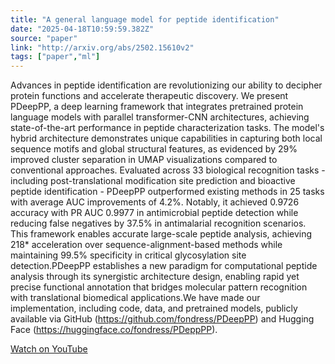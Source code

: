 ```yaml
---
title: "A general language model for peptide identification"
date: "2025-04-18T10:59:59.382Z"
source: "paper"
link: "http://arxiv.org/abs/2502.15610v2"
tags: ["paper","ml"]
---
```


Advances in peptide identification are revolutionizing our ability to decipher protein functions and accelerate therapeutic discovery. We present PDeepPP, a deep learning framework that integrates pretrained protein language models with parallel transformer-CNN architectures, achieving state-of-the-art performance in peptide characterization tasks. The model's hybrid architecture demonstrates unique capabilities in capturing both local sequence motifs and global structural features, as evidenced by 29% improved cluster separation in UMAP visualizations compared to conventional approaches. Evaluated across 33 biological recognition tasks - including post-translational modification site prediction and bioactive peptide identification - PDeepPP outperformed existing methods in 25 tasks with average AUC improvements of 4.2%. Notably, it achieved 0.9726 accuracy with PR AUC 0.9977 in antimicrobial peptide detection while reducing false negatives by 37.5% in antimalarial recognition scenarios. This framework enables accurate large-scale peptide analysis, achieving 218* acceleration over sequence-alignment-based methods while maintaining 99.5% specificity in critical glycosylation site detection.PDeepPP establishes a new paradigm for computational peptide analysis through its synergistic architecture design, enabling rapid yet precise functional annotation that bridges molecular pattern recognition with translational biomedical applications.We have made our implementation, including code, data, and pretrained models, publicly available via GitHub (https://github.com/fondress/PDeepPP) and Hugging Face (https://huggingface.co/fondress/PDeppPP).

[Watch on YouTube](http://arxiv.org/abs/2502.15610v2)
